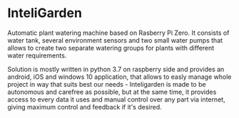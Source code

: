 # InteliGarden
Automatic plant watering machine based on Rasberry Pi Zero. It consists of water tank, several environment sensors and two small water pumps that allows to create two separate watering groups for plants with different water requirements.

Solution is mostly written in python 3.7 on raspberry side and provides an android, iOS and windows 10 application, that allows to easly manage whole project in way that suits best our needs - Inteligarden is made to be autonomous and carefree as possible, but at the same time, it provides access to every data it uses and manual control over any part via internet, giving maximum control and feedback if it's desired. 


